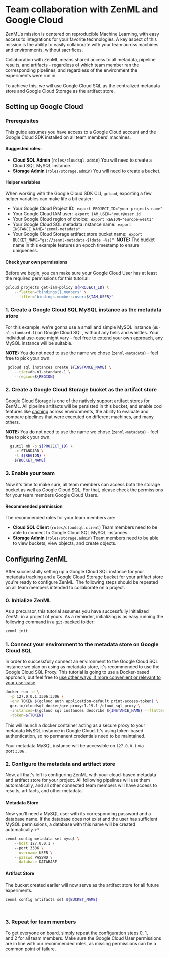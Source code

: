 # Team collaboration with ZenML and Google Cloud

ZenML's mission is centered on reproducible Machine Learning, with easy access to integrations for your favorite technologies. A key aspect of this mission is the ability to easily collaborate with your team across machines and environments, without sacrifices.

Collaboration with ZenML means shared access to all metadata, pipeline results, and artifacts - regardless of which team member ran the corresponding pipelines, and regardless of the environment the experiments were run in.

To achieve this, we will use Google Cloud SQL as the centralized metadata store and Google Cloud Storage as the artifact store.

## Setting up Google Cloud

### Prerequisites

This guide assumes you have access to a Google Cloud account and the Google Cloud SDK installed on all team members' machines.

#### ****Suggested roles:****

- **Cloud SQL Admin** (`roles/cloudsql.admin`) You will need to create a Cloud SQL MySQL instance.
- **Storage Admin** (`roles/storage.admin`) You will need to create a bucket.

#### **Helper variables**

When working with the Google Cloud SDK CLI, `gcloud`, exporting a few helper variables can make life a bit easier:

- Your Google Cloud Project ID:
 `export PROJECT_ID="your-projects-name"`
- Your Google Cloud IAM user:
 `export IAM_USER="your@user.id`
- Your Google Cloud region of choice:
 `export REGION="europe-west1"`
- Your Google Cloud SQL metadata instance name:
 `export INSTANCE_NAME="zenml-metadata"`
- Your Google Cloud Storage artifact store bucket name:
 `export BUCKET_NAME="gs://zenml-metadata-$(date +%s)"` 
**NOTE:** The bucket name in this example features an epoch timestamp to ensure uniqueness.

#### **Check your own permissions**

Before we begin, you can make sure your Google Cloud User has at least the required permissions for this tutorial:

```bash
gcloud projects get-iam-policy ${PROJECT_ID} \
    --flatten="bindings[].members" \
    --filter="bindings.members:user:${IAM_USER}"
```

### 1. Create a Google Cloud SQL MySQL instance as the metadata store

For this example, we're gonna use a small and simple MySQL instance (`db-n1-standard-1`) on Google Cloud SQL, without any bells and whistles. Your individual use-case might vary - [feel free to extend your own approach](https://cloud.google.com/sql/docs/mysql/create-instance#gcloud), any MySQL instance will be suitable.‌

**NOTE:** You do not need to use the name we chose (`zenml-metadata`) - feel free to pick your own.

```bash
 gcloud sql instances create ${INSTANCE_NAME} \
    --tier=db-n1-standard-1 \
    --region=${REGION}
```

### 2. Create a Google Cloud Storage bucket as the artifact store

Google Cloud Storage is one of the natively support artifact stores for ZenML. All pipeline artifacts will be persisted in this bucket, and enable cool features like [caching](../benefits/reusing-artifacts.md) across environments, the ability to evaluate and compare pipelines that were executed on different machines, and many others.

**NOTE:** You do not need to use the name we chose (`zenml-metadata`) - feel free to pick your own.

```bash
  gsutil mb -p ${PROJECT_ID} \
    -c STANDARD \
    -l ${REGION} \
    ${BUCKET_NAME}
```

### 3. Enable your team

Now it's time to make sure, all team members can access both the storage bucket as well as Google Cloud SQL. For that, please check the permissions for your team members Google Cloud Users.

#### **Recommended permission**

The recommended roles for your team members are:

- **Cloud SQL Client** (`roles/cloudsql.client`) Team members need to be able to connect to Google Cloud SQL MySQL instances.
- **Storage Admin** (`roles/storage.admin`) Team members need to be able to view buckets, view objects, and create objects.

## Configuring ZenML

After successfully setting up a Google Cloud SQL instance for your metadata tracking and a Google Cloud Storage bucket for your artifact store you're ready to configure ZenML. The following steps should be repeated on all team members intended to collaborate on a project.

### 0. Initialize ZenML

As a precursor, this tutorial assumes you have successfully initialized ZenML in a project of yours. As a reminder, initializing is as easy running the following command in a `git`-backed folder:

```bash
zenml init
```

### 1. Connect your environment to the metadata store on Google Cloud SQL

In order to successfully connect an environment to the Google Cloud SQL instance we plan on using as metadata store, it's recommended to use the Google Cloud SQL Proxy. This tutorial is going to use a Docker-based approach, but feel free to [use other ways, if more convenient or relevant to your use-case](https://cloud.google.com/sql/docs/mysql/connect-overview).

```bash
docker run -d \
  -p 127.0.0.1:3306:3306 \
  -env TOKEN $(gcloud auth application-default print-access-token) \
  gcr.io/cloudsql-docker/gce-proxy:1.19.1 /cloud_sql_proxy \
  -instances=$(gcloud sql instances describe ${INSTANCE_NAME} --flatten="connectionName" | grep -v '^-')=tcp:0.0.0.0:3306 \
  -token=${TOKEN}

```

This will launch a docker container acting as a secure proxy to your metadata MySQL instance in Google Cloud. It's using token-based authentication, so no permanent credentials need to be maintained.

Your metadata MySQL instance will be accessible on `127.0.0.1` via port `3306` .

### 2. Configure the metadata and artifact store

Now, all that's left is configuring ZenML with your cloud-based metadata and artifact store for your project. All following pipelines will use them automatically, and all other connected team members will have access to results, artifacts, and other metadata.

#### **Metadata Store**

Now you'll need a MySQL user with its corresponding password and a database name. If the database does not exist and the user has sufficient MySQL permissions, a database with this name will be created automatically.↩

```bash
zenml config metadata set mysql \
    --host 127.0.0.1 \ 
    --port 3306 \
    --username USER \
    --passwd PASSWD \
    --database DATABASE
```

#### **Artifact Store**

The bucket created earlier will now serve as the artifact store for all future experiments.

```bash
zenml config artifacts set ${BUCKET_NAME}
```

‌

### 3. Repeat for team members

To get everyone on board, simply repeat the configuration steps 0, 1, and 2 for all team members. Make sure the Google Cloud User permissions are in line with our recommended roles, as missing permissions can be a common point of failure.